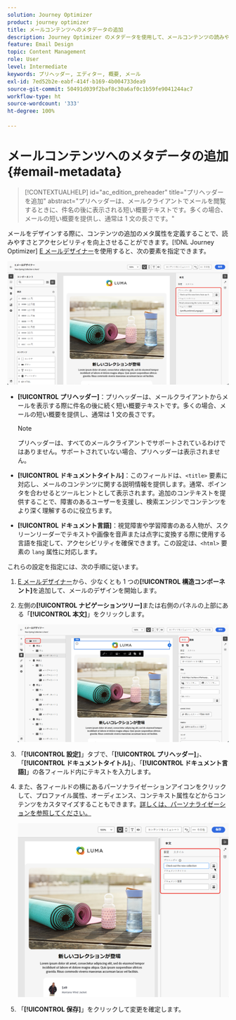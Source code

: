 ```yaml
---
solution: Journey Optimizer
product: journey optimizer
title: メールコンテンツへのメタデータの追加
description: Journey Optimizer のメタデータを使用して、メールコンテンツの読みやすさとアクセシビリティを向上させる方法について説明します。
feature: Email Design
topic: Content Management
role: User
level: Intermediate
keywords: プリヘッダー, エディター, 概要, メール
exl-id: 7ed52b2e-eabf-414f-b169-4b004733dea9
source-git-commit: 50491d039f2baf8c30a6af0c1b59fe9041244ac7
workflow-type: ht
source-wordcount: '333'
ht-degree: 100%

---
```


# メールコンテンツへのメタデータの追加 {#email-metadata}

>[!CONTEXTUALHELP]
>id="ac_edition_preheader"
>title="プリヘッダーを追加"
>abstract="プリヘッダーは、メールクライアントでメールを閲覧するときに、件名の後に表示される短い概要テキストです。多くの場合、メールの短い概要を提供し、通常は 1 文の長さです。"

メールをデザインする際に、コンテンツの追加のメタ属性を定義することで、読みやすさとアクセシビリティを向上させることができます。[!DNL Journey Optimizer] [E メールデザイナー](get-started-email-design.md)を使用すると、次の要素を指定できます。

![](assets/email_body_settings_ex.png)

* **[!UICONTROL プリヘッダー]**：プリヘッダーは、メールクライアントからメールを表示する際に件名の後に続く短い概要テキストです。多くの場合、メールの短い概要を提供し、通常は 1 文の長さです。

  >[!NOTE]
  >
  >プリヘッダーは、すべてのメールクライアントでサポートされているわけではありません。サポートされていない場合、プリヘッダーは表示されません。

* **[!UICONTROL ドキュメントタイトル]**：このフィールドは、`<title>` 要素に対応し、メールのコンテンツに関する説明情報を提供します。通常、ポインタを合わせるとツールヒントとして表示されます。追加のコンテキストを提供することで、障害のあるユーザーを支援し、検索エンジンでコンテンツをより深く理解するのに役立ちます。

* **[!UICONTROL ドキュメント言語]**：視覚障害や学習障害のある人物が、スクリーンリーダーでテキストや画像を音声または点字に変換する際に使用する言語を指定して、アクセシビリティを確保できます。この設定は、`<html>` 要素の `lang` 属性に対応します。

これらの設定を指定には、次の手順に従います。

1. [E メールデザイナー](content-from-scratch.md)から、少なくとも 1 つの&#x200B;**[!UICONTROL 構造コンポーネント]**&#x200B;を追加して、メールのデザインを開始します。

1. 左側の&#x200B;**[!UICONTROL ナビゲーションツリー]**&#x200B;または右側のパネルの上部にある「**[!UICONTROL 本文]**」をクリックします。

   ![](assets/email_body.png)

1. 「**[!UICONTROL 設定]**」タブで、「**[!UICONTROL プリヘッダー]**」、「**[!UICONTROL ドキュメントタイトル]**」、「**[!UICONTROL ドキュメント言語]**」の各フィールド内にテキストを入力します。

1. また、各フィールドの横にあるパーソナライゼーションアイコンをクリックして、プロファイル属性、オーディエンス、コンテキスト属性などからコンテンツをカスタマイズすることもできます。[詳しくは、パーソナライゼーションを参照してください。](../personalization/personalization-build-expressions.md)

   ![](assets/email_body_settings.png)

1. 「**[!UICONTROL 保存]**」をクリックして変更を確定します。